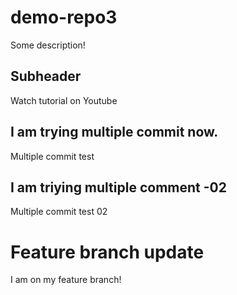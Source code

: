 # demo-repo3

Some description!

## Subheader

Watch tutorial on Youtube

## I am trying multiple commit now.

Multiple commit test

## I am triying multiple comment -02

Multiple commit test 02

# Feature branch update
I am on my feature branch!